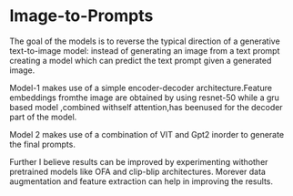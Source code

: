 # Image-to-Prompts
The goal of the models is to reverse the typical direction of a generative text-to-image model: instead of generating an image from a text prompt creating a model which can predict the text prompt given a generated image.

Model-1 makes use of a simple encoder-decoder architecture.Feature embeddings fromthe image are obtained by using resnet-50 while a gru based model ,combined withself attention,has beenused for the decoder part of the model.

Model 2 makes use of a combination of VIT and Gpt2 inorder to generate the final prompts.

Further I believe results can be improved by experimenting withother pretrained models like OFA and clip-blip architectures. Morever  data augmentation and feature extraction can help in improving the results.
